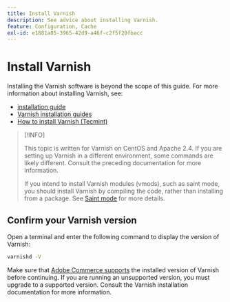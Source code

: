 ```yaml
---
title: Install Varnish
description: See advice about installing Varnish.
feature: Configuration, Cache
exl-id: e1881a85-3965-42d9-a46f-c2f5f20fbacc
---
```

# Install Varnish

Installing the Varnish software is beyond the scope of this guide. For more information about installing Varnish, see:

- [installation guide](https://www.varnish-software.com/developers/tutorials/installing-varnish-ubuntu/)
- [Varnish installation guides](https://www.varnish-cache.org/docs)
- [How to install Varnish (Tecmint)](https://www.tecmint.com/install-varnish-cache-web-accelerator/)

>[!INFO]
>
>This topic is written for Varnish on CentOS and Apache 2.4. If you are setting up Varnish in a different environment, some commands are likely different. Consult the preceding documentation for more information.
>
>If you intend to install Varnish modules (vmods), such as saint mode, you should install Varnish by compiling the code, rather than installing from a package. See [Saint mode](config-varnish-advanced.md#saint-mode) for more details.

## Confirm your Varnish version

Open a terminal and enter the following command to display the version of Varnish:

```bash
varnishd -V
```

Make sure that [Adobe Commerce supports](../../installation/system-requirements.md) the installed version of Varnish before continuing. If you are running an unsupported version, you must upgrade to a supported version. Consult the Varnish installation documentation for more information.
